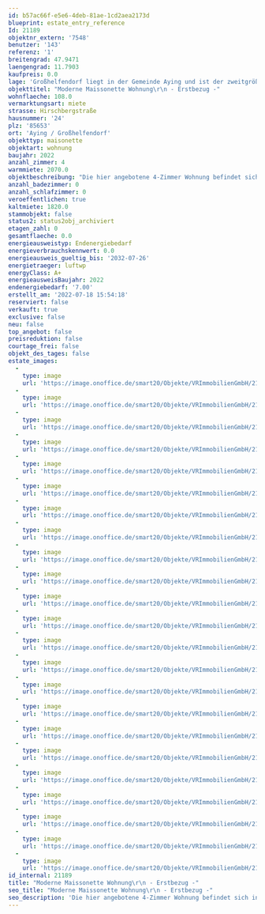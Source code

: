```yaml
---
id: b57ac66f-e5e6-4deb-81ae-1cd2aea2173d
blueprint: estate_entry_reference
Id: 21189
objektnr_extern: '7548'
benutzer: '143'
referenz: '1'
breitengrad: 47.9471
laengengrad: 11.7903
kaufpreis: 0.0
lage: 'Großhelfendorf liegt in der Gemeinde Aying und ist der zweitgrößte Ort der Kommune. Der Ort selbst verfügt über diverse Einkaufsmöglichkeiten des täglichen Bedarfs. Zudem findet man ein umfassendes und gutes Angebot an Produkten, z.B. von lokalen Bauern. Insbesondere für die Betreuung Ihrer Kinder ist Großhelfendorf erstklassig. Kindergarten und eine moderne Grundschule liegen nur wenige 100 Meter entfernt. Weiterführende Schulen in Höhenkirchen-Siegertsbrunn, Ottobrunn, Neubiberg und München können problemlos mit dem Schulbus oder der S-Bahn erreicht werden. Die S-Bahn ist in weniger als 5 Minuten zu erreichen. Die landschaftlich, schöne Umgebung lädt zum Wandern und Radfahren ein. Kastensee, Steinsee oder auch zahlreiche Gasthäuser sind nur einige Beispiele. Nur ca. 15 Minuten fahren Sie zur Autobahn A8 München - Salzburg, genauso wenig weit zur A99, der Ortsumfahrung München.'
objekttitel: "Moderne Maissonette Wohnung\r\n - Erstbezug -"
wohnflaeche: 108.0
vermarktungsart: miete
strasse: Hirschbergstraße
hausnummer: '24'
plz: '85653'
ort: 'Aying / Großhelfendorf'
objekttyp: maisonette
objektart: wohnung
baujahr: 2022
anzahl_zimmer: 4
warmmiete: 2070.0
objektbeschreibung: "Die hier angebotene 4-Zimmer Wohnung befindet sich in einem 2022 erbauten Zweifamilienhaus und erstreckt sich über zwei Etagen. Durch einen separierten Eingang im Erdgeschoss erreichen Sie die Wohnräume über eine Wendeltreppe. Die Klingelanlage ist mit einem Kamerasystem ausgestattet und kann ebenfalls zum Öffnen der Haustür verwendet werden.\r\n\r\nOffenheit und Lichtdurchlässigkeit zeichnen diese Wohnung aus. Durch den Einsatz von hochwertigen und umweltfreundlichen Materialien wird ein angenehmes Wohnklima geschaffen.\r\n\r\nDas Raumangebot im Obergeschoss umfasst den offenen Koch- und Essbereich, das Wohnzimmer, ein Gäste-WC sowie eine kleine Abstellkammer mit Anschluss für eine Waschmaschine. Vom Essbereich haben Sie Zugang zum sonnigen Balkon in Südausrichtung. Eine ansprechende Einbauküche mit allen benötigten Geräten ist bereits installiert und in der Miete inbegriffen. Über eine Wendeltreppe haben Sie Zugang zum Dachgeschoss. Hier finden Sie das Büro, mit einem abgetrennten Bereich der als Stauraum verwendet werden kann, zwei weitere Schlaf- bzw. Kinderzimmer und das Badezimmer. Das Badezimmer ist ausgestattet mit einem WC, Doppelwaschtisch, einer Wanne, bodengleicher Dusche sowie einem Handtuchtrockner.\r\n\r\nDas Obergeschoss ist mit Fliesen und die Dachgeschossräume sind mit Parkettböden ausgestattet. Im Badezimmer sowie im Gäste-WC sind keramische Fliesen verlegt. Die Wärmeverteilung erfolgt über eine Fußbodenheizung mit elektronischer Einzelraumregelung. Befeuert wird die Immobilie durch eine Luft-Wärmepumpe. Zudem verfügt die Wohnung über eine Be- und Entlüftungsanlage.\r\nZwei Außenstellplätze sowie ein zusätzlicher Stauraum unter dem Carport runden dieses Angebot ab."
anzahl_badezimmer: 0
anzahl_schlafzimmer: 0
veroeffentlichen: true
kaltmiete: 1820.0
stammobjekt: false
status2: status2obj_archiviert
etagen_zahl: 0
gesamtflaeche: 0.0
energieausweistyp: Endenergiebedarf
energieverbrauchskennwert: 0.0
energieausweis_gueltig_bis: '2032-07-26'
energietraeger: luftwp
energyClass: A+
energieausweisBaujahr: 2022
endenergiebedarf: '7.00'
erstellt_am: '2022-07-18 15:54:18'
reserviert: false
verkauft: true
exclusive: false
neu: false
top_angebot: false
preisreduktion: false
courtage_frei: false
objekt_des_tages: false
estate_images:
  -
    type: image
    url: 'https://image.onoffice.de/smart20/Objekte/VRImmobilienGmbH/21189/052eaee0-a0af-416f-b832-bd32c521cfa4.jpg'
  -
    type: image
    url: 'https://image.onoffice.de/smart20/Objekte/VRImmobilienGmbH/21189/e75a2339-8828-4e44-8018-b1cca521d605.jpg'
  -
    type: image
    url: 'https://image.onoffice.de/smart20/Objekte/VRImmobilienGmbH/21189/65184c3d-8a5c-4c16-895e-f9341906798f.jpg'
  -
    type: image
    url: 'https://image.onoffice.de/smart20/Objekte/VRImmobilienGmbH/21189/54b85a32-4e5c-495f-a33c-8b2c7129bd94.jpg'
  -
    type: image
    url: 'https://image.onoffice.de/smart20/Objekte/VRImmobilienGmbH/21189/9c07c67b-a7bd-4bc9-a458-a64c88b34725.jpg'
  -
    type: image
    url: 'https://image.onoffice.de/smart20/Objekte/VRImmobilienGmbH/21189/5c095916-d9ac-4513-a732-b2de399c87dc.jpg'
  -
    type: image
    url: 'https://image.onoffice.de/smart20/Objekte/VRImmobilienGmbH/21189/f16efabd-517e-4969-b596-60dbe196d231.jpg'
  -
    type: image
    url: 'https://image.onoffice.de/smart20/Objekte/VRImmobilienGmbH/21189/c46b6f13-5869-448e-85eb-048d1c3404d6.jpg'
  -
    type: image
    url: 'https://image.onoffice.de/smart20/Objekte/VRImmobilienGmbH/21189/12f74fd2-6733-4c0e-a91e-4f7f2a819c8e.jpg'
  -
    type: image
    url: 'https://image.onoffice.de/smart20/Objekte/VRImmobilienGmbH/21189/457ee68f-0c37-495f-b05c-a256665370e1.jpg'
  -
    type: image
    url: 'https://image.onoffice.de/smart20/Objekte/VRImmobilienGmbH/21189/bd1893fe-1be0-43e1-b828-5da32165c3e4.jpg'
  -
    type: image
    url: 'https://image.onoffice.de/smart20/Objekte/VRImmobilienGmbH/21189/e91c28e4-183f-48bf-9176-dc1ec8f5c6c9.jpg'
  -
    type: image
    url: 'https://image.onoffice.de/smart20/Objekte/VRImmobilienGmbH/21189/9f1d372b-834c-4efc-bc18-d5adddd39d34.jpg'
  -
    type: image
    url: 'https://image.onoffice.de/smart20/Objekte/VRImmobilienGmbH/21189/eaaf2630-89b2-4159-9f04-7d440d1557ab.jpg'
  -
    type: image
    url: 'https://image.onoffice.de/smart20/Objekte/VRImmobilienGmbH/21189/6c5837a3-8031-4d23-be3a-f7c398612184.jpg'
  -
    type: image
    url: 'https://image.onoffice.de/smart20/Objekte/VRImmobilienGmbH/21189/ec8c6878-b270-4690-bcb3-b703b5e3bc75.jpg'
  -
    type: image
    url: 'https://image.onoffice.de/smart20/Objekte/VRImmobilienGmbH/21189/625603ee-e070-4157-8973-496d255ad757.jpg'
  -
    type: image
    url: 'https://image.onoffice.de/smart20/Objekte/VRImmobilienGmbH/21189/5818cdd7-8f6b-415f-a40f-1ed1c3059399.jpg'
  -
    type: image
    url: 'https://image.onoffice.de/smart20/Objekte/VRImmobilienGmbH/21189/beeae3cb-a2ca-4300-b23c-5f92e50f79da.jpg'
  -
    type: image
    url: 'https://image.onoffice.de/smart20/Objekte/VRImmobilienGmbH/21189/37890c91-f12d-41f6-a450-8c03b8733874.jpg'
  -
    type: image
    url: 'https://image.onoffice.de/smart20/Objekte/VRImmobilienGmbH/21189/d46ac2e8-2174-4320-9a41-b3cad88e0275.jpg'
  -
    type: image
    url: 'https://image.onoffice.de/smart20/Objekte/VRImmobilienGmbH/21189/1a09ebc0-6723-4454-8642-f4901541531e.jpg'
  -
    type: image
    url: 'https://image.onoffice.de/smart20/Objekte/VRImmobilienGmbH/21189/075771ce-345e-4d47-b1c3-33868a7948e9.jpg'
id_internal: 21189
title: "Moderne Maissonette Wohnung\r\n - Erstbezug -"
seo_title: "Moderne Maissonette Wohnung\r\n - Erstbezug -"
seo_description: 'Die hier angebotene 4-Zimmer Wohnung befindet sich in einem 2022 erbauten Zweifamilienhaus und erstreckt sich über zwei Etagen. Durch einen separierten Eingang'
---
```

